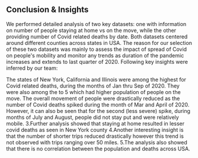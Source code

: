 ## **Conclusion & Insights**

We performed detailed analysis of two key datasets: one with information on number of people staying at home vs on the move, while the other providing number of Covid related deaths by date. Both datasets centered around different counties across states in USA. The reason for our selection of these two datasets was mainly to assess the impact of spread of Covid on people's mobility and monitor any trends as duration of the pandemic increases and extends to last quarter of 2020. Following key insights were inferred by our team:

The states of New York, California and Illinois were among the highest for Covid related deaths, during the months of Jan thru Sep of 2020. They were also among the to 5 which had higher population of people on the move.
The overall movement of people were drastically reduced as the number of Covid deaths spiked during the month of Mar and April of 2020. However, it can also be seen that for the second (less severe) spike, during months of July and August, people did not stay put and were relatively mobile. 3.Further analysis showed that staying at home resulted in lesser covid deaths as seen in New York county 4.Another interesting insight is that the number of shorter trips reduced drastically however this trend is not observed with trips ranging over 50 miles. 5.The analysis also showed that there is no correlation between the population and deaths across USA.
